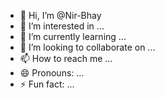 - 👋 Hi, I’m @Nir-Bhay
- 👀 I’m interested in ...
- 🌱 I’m currently learning ...
- 💞️ I’m looking to collaborate on ...
- 📫 How to reach me ...
- 😄 Pronouns: ...
- ⚡ Fun fact: ...

<!---
Nir-Bhay/Nir-Bhay is a ✨ special ✨ repository because its `README.md` (this file) appears on your GitHub profile.
You can click the Preview link to take a look at your changes.
--->
